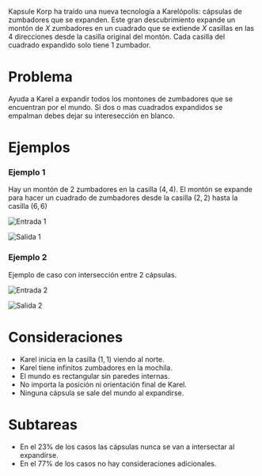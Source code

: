 Kapsule Korp ha traído una nueva tecnología a Karelópolis: cápsulas de zumbadores que se expanden.
Este gran descubrimiento expande un montón de $X$ zumbadores en un cuadrado que se extiende $X$ casillas en las 4 direcciones desde la casilla original del montón. Cada casilla del cuadrado expandido solo tiene 1 zumbador.

# Problema

Ayuda a Karel a expandir todos los montones de zumbadores que se encuentran por el mundo. Si dos o mas cuadrados expandidos se empalman debes dejar su interesección en blanco.

# Ejemplos

### Ejemplo 1

Hay un montón de $2$ zumbadores en la casilla $(4, 4)$. El montón se expande para hacer un cuadrado de zumbadores desde la casilla $(2, 2)$ hasta la casilla $(6, 6)$

![Entrada 1](sample.in.png)

![Salida 1](sample.out.png)

### Ejemplo 2

Ejemplo de caso con intersección entre 2 cápsulas.

![Entrada 2](sample2.in.png)

![Salida 2](sample2.out.png)

# Consideraciones

* Karel inicia en la casilla $(1, 1)$ viendo al norte.
* Karel tiene infinitos zumbadores en la mochila.
* El mundo es rectangular sin paredes internas.
* No importa la posición ni orientación final de Karel.
* Ninguna cápsula se sale del mundo al expandirse.

# Subtareas

* En el 23% de los casos las cápsulas nunca se van a intersectar al expandirse.
* En el 77% de los casos no hay consideraciones adicionales.
